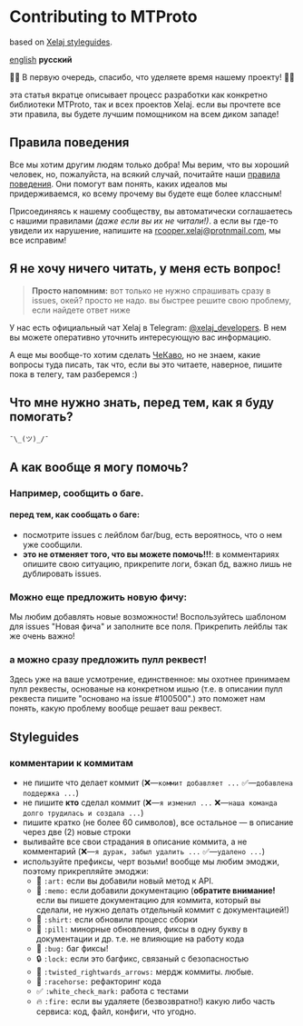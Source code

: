 # Contributing to MTProto

based on [Xelaj styleguides](https://github.com/xelaj/birch/blob/master/CONTRIBUTING.md).

[english](https://github.com/xelaj/mtproto/blob/master/.github/CONTRIBUTING.md) **русский**

🌚🌚 В первую очередь, спасибо, что уделяете время нашему проекту! 🌝🌝

эта статья вкратце описывает процесс разработки как конкретно библиотеки MTProto, так и всех проектов Xelaj. если вы прочтете все эти правила, вы будете лучшим помощником на всем диком западе!

## Правила поведения

Все мы хотим другим людям только добра! Мы верим, что вы хороший человек, но, пожалуйста, на всякий случай, почитайте наши [правила поведения](https://github.com/xelaj/mtproto/blob/master/doc/ru_RU/CODE_OF_CONDUCT.md). Они помогут вам понять, каких идеалов мы придерживаемся, ко всему прочему вы будете еще более классным!

Присоединяясь к нашему сообществу, вы автоматически соглашаетесь с нашими правилами _(даже если вы их не читали!)_. а если вы где-то увидели их нарушение, напишите на rcooper.xelaj@protnmail.com, мы все исправим!

## Я не хочу ничего читать, у меня есть вопрос!

> **Просто напомним:** вот только не нужно спрашивать сразу в issues, окей? просто не надо. вы быстрее решите свою проблему, если найдете ответ ниже

У нас есть официальный чат Xelaj в Telegram: [@xelaj_developers](http://t.me/xelaj_developers). В нем вы можете оперативно уточнить интересующую вас информацию.

А еще мы вообще-то хотим сделать [ЧеКаво](https://github.com/xelaj/mtproto/blob/master/doc/ru_RU/FAQ.md), но не знаем, какие вопросы туда писать, так что, если вы это читаете, наверное, пишите пока в телегу, там разберемся :)

## Что мне нужно знать, перед тем, как я буду помогать?

`¯\_(ツ)_/¯`

## А как вообще я могу помочь?

### Например, сообщить о баге.

#### перед тем, как сообщать о баге:

* посмотрите issues с лейблом баг/bug, есть вероятнось, что о нем уже сообщили.
* **это не отменяет того, что вы можете помочь!!!**: в комментариях опишите свою ситуацию, прикрепите логи, бэкап бд, важно лишь не дублировать issues.

### Можно еще предложить новую фичу:

Мы любим добавлять новые возможности! Воспользуйтесь шаблоном для issues "Новая фича" и заполните все поля. Прикрепить лейблы так же очень важно!

### а можно сразу предложить пулл реквест!

Здесь уже на ваше усмотрение, единственное: мы охотнее принимаем пулл реквесты, основаные на конкретном ишью (т.е. в описании пулл реквеста пишите "основано на issue #100500".) это поможет нам понять, какую проблему вообще решает ваш реквест.

## Styleguides

### комментарии к коммитам

* не пишите что делает коммит (❌—`коммит добавляет ...` ✅—`добавлена поддержка ...`)
* не пишите **кто** сделал коммит (❌—`я изменил ...` ❌—`наша команда долго трудилась и создала ...`)
* пишите кратко (не более 60 символов), все остальное — в описание через две (2) новые строки
* выливайте все свои страдания в описание коммита, а не комментарий (❌—`я дурак, забыл удалить ...` ✅—`удалено ...`)
* используйте префиксы, черт возьми! вообще мы любим эмоджи, поэтому прикрепляйте эмоджи:
  * 🎨 `:art:` если вы добавили новый метод к API.
  * 📝 `:memo:` если добавили документацию (**обратите внимание!** если вы пишете документацию для коммита, который вы сделали, не нужно делать отдельный коммит с документацией!)
  * 👕 `:shirt:` если обновили процесс сборки
  * 💊 `:pill:` минорные обновления, фиксы в одну букву в документации и др. т.е. не влияющие на работу кода
  * 🐛 `:bug:` баг фиксы!
  * 🔒 `:lock:` если это багфикс, связаный с безопасностью
  * 🔀 `:twisted_rightwards_arrows:` мердж коммиты. любые.
  * 🏇 `:racehorse:` рефакторинг кода
  * ✅ `:white_check_mark:` работа с тестами
  * 🔥 `:fire:` если вы удаляете (безвозвратно!) какую либо часть сервиса: код, файл, конфиги, что угодно.
